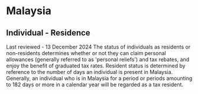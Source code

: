# Malaysia
## Individual - Residence
Last reviewed - 13 December 2024
The status of individuals as residents or non-residents determines whether or not they can claim personal allowances (generally referred to as 'personal reliefs') and tax rebates, and enjoy the benefit of graduated tax rates. Resident status is determined by reference to the number of days an individual is present in Malaysia. Generally, an individual who is in Malaysia for a period or periods amounting to 182 days or more in a calendar year will be regarded as a tax resident.
